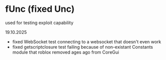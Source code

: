 # fUnc (fixed  Unc)
used for testing exploit capability

19.10.2025
- fixed WebSocket test connecting to a websocket that doesn't even work
- fixed getscriptclosure test failing because of non-existant Constants module that roblox removed ages ago from CoreGui
